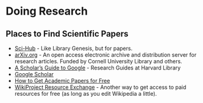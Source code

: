 # Doing Research

## Places to Find Scientific Papers

* [Sci-Hub](http://sci-hub.io/) - Like Library Genesis, but for papers.
* [arXiv.org](https://arxiv.org/) - An open access electronic archive and distribution server for research articles. Funded by Cornell University Library and others.
* [A Scholar’s Guide to Google](http://guides.library.harvard.edu/friendly.php?s=googleguide&gid=4877) - Research Guides at Harvard Library
* [Google Scholar](http://scholar.google.com/schhp?hl=en&as_sdt=0,5)
* [How to Get Academic Papers for Free](http://commonsenseatheism.com/?p=1404)
* [WikiProject Resource Exchange](http://en.wikipedia.org/wiki/Wikipedia:WikiProject_Resource_Exchange) - Another way to get access to paid resources for free (as long as you edit Wikipedia a little).
